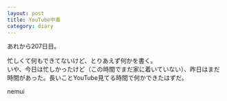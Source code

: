 ```yaml
---
layout: post
title: YouTube中毒
category: diary
---
```


あれから207日目。

忙しくて何もできてないけど、とりあえず何かを書く。  
いや、今日は忙しかったけど（この時間でまだ家に着いていない）、昨日はまだ時間があった。長いことYouTube見てる時間で何かできたはずだ。

nemui
